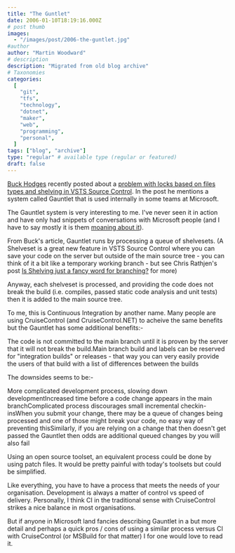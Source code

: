 ```yaml
---
title: "The Guntlet"
date: 2006-01-10T18:19:16.000Z
# post thumb
images:
  - "/images/post/2006-the-guntlet.jpg"
#author
author: "Martin Woodward"
# description
description: "Migrated from old blog archive"
# Taxonomies
categories:
  [
    "git",
    "tfs",
    "technology",
    "dotnet",
    "maker",
    "web",
    "programming",
    "personal",
  ]
tags: ["blog", "archive"]
type: "regular" # available type (regular or featured)
draft: false
---
```


[Buck Hodges](http://blogs.msdn.com/buckh/) recently posted about a [problem with locks based on files types and shelving in VSTS Source Control](http://blogs.msdn.com/buckh/archive/2006/01/10/511188.aspx). In the post he mentions a system called Gauntlet that is used internally in some teams at Microsoft.

The Gauntlet system is very interesting to me. I've never seen it in action and have only had snippets of conversations with Microsoft people (and I have to say mostly it is them [moaning about it](http://blogs.msdn.com/hippietim/archive/2005/02/07/368705.aspx)).

From Buck's article, Gauntlet runs by processing a queue of shelvesets. (A Shelveset is a great new feature in VSTS Source Control where you can save your code on the server but outside of the main source tree - you can think of it a bit like a temporary working branch - but see Chris Rathjen's post [Is Shelving just a fancy word for branching?](http://blogs.msdn.com/crathjen/archive/2005/04/06/405909.aspx) for more)

Anyway, each shelveset is processed, and providing the code does not break the build (i.e. compiles, passed static code analysis and unit tests) then it is added to the main source tree.

To me, this is Continuous Integration by another name. Many people are using CruiseControl (and CruiseControl.NET) to acheive the same benefits but the Gauntlet has some additional benefits:-

The code is not committed to the main branch until it is proven by the server that it will not break the build.Main branch build and labels can be reserved for "integration builds" or releases - that way you can very easily provide the users of that build with a list of differences between the builds

The downsides seems to be:-

More complicated development process, slowing down developmentIncreased time before a code change appears in the main branchComplicated process discourages small incremental checkin-insWhen you submit your change, there may be a queue of changes being processed and one of those might break your code, no easy way of preventing thisSimilarly, if you are relying on a change that then doesn't get passed the Gauntlet then odds are additional queued changes by you will also fail

Using an open source toolset, an equivalent process could be done by using patch files. It would be pretty painful with today's toolsets but could be simplified.

Like everything, you have to have a process that meets the needs of your organisation. Development is always a matter of control vs speed of delivery. Personally, I think CI in the traditional sense with CruiseControl strikes a nice balance in most organisations.

But if anyone in Microsoft land fancies describing Gauntlet in a but more detail and perhaps a quick pros / cons of using a similar process versus CI with CruiseControl (or MSBuild for that matter) I for one would love to read it.
